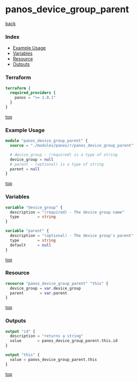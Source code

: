 # panos_device_group_parent

[back](../panos.md)

### Index

- [Example Usage](#example-usage)
- [Variables](#variables)
- [Resource](#resource)
- [Outputs](#outputs)

### Terraform

```terraform
terraform {
  required_providers {
    panos = ">= 1.8.1"
  }
}
```

[top](#index)

### Example Usage

```terraform
module "panos_device_group_parent" {
  source = "./modules/panos/r/panos_device_group_parent"

  # device_group - (required) is a type of string
  device_group = null
  # parent - (optional) is a type of string
  parent = null
}
```

[top](#index)

### Variables

```terraform
variable "device_group" {
  description = "(required) - The device group name"
  type        = string
}

variable "parent" {
  description = "(optional) - The device group's parent"
  type        = string
  default     = null
}
```

[top](#index)

### Resource

```terraform
resource "panos_device_group_parent" "this" {
  device_group = var.device_group
  parent       = var.parent
}
```

[top](#index)

### Outputs

```terraform
output "id" {
  description = "returns a string"
  value       = panos_device_group_parent.this.id
}

output "this" {
  value = panos_device_group_parent.this
}
```

[top](#index)